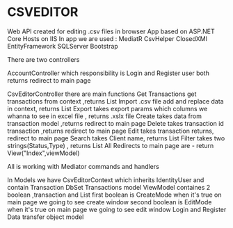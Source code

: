 # CSVEDITOR
Web API created for editing .csv files in browser
App based on ASP.NET Core 
Hosts on IIS 
In app we are used :
MediatR
CsvHelper
ClosedXMl
EntityFramework
SQLServer
Bootstrap


There are two controllers 

AccountController which responsibility is Login and Register user both returns redirect to main page

CsvEditorController there are main functions
Get Transactions get transactions from context ,returns List<Transaction>
Import .csv file  add and replace data in context, returns List<Transaction>
Export takes export params which columns we whanna to see in excel file , returns .xslx file
Create takes data from transaction model  ,returns redirect to main page
Delete takes transaction id transaction ,returns redirect to main page
Edit takes transaction  returns, redirect to main page
Search takes Client name, returns List<Transaction>
Filter takes two strings(Status,Type) , returns List<Transaction>
All Redirects to main page are - return View("Index",viewModel)


All is working with Mediator commands and handlers

In Models we have 
CsvEditorContext which inherits IdentityUser
and contain Transaction DbSet
Transactions model
ViewModel containes 2 boolean ,transaction and List<Transaction>
first boolean is CreateMode when it's true on main page we going to see create window
second boolean is EditMode when it's true on main page we going to see edit window
Login and Register Data transfer object model
